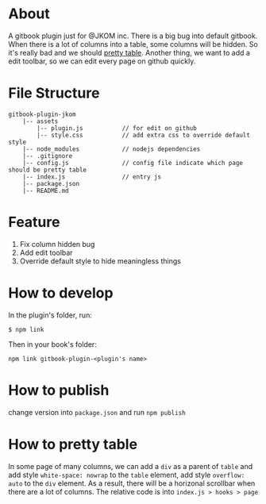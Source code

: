 # About

A gitbook plugin just for @JKOM inc. There is a big bug into default gitbook. When there is a lot of columns into a table, some columns will be hidden. So it's really bad and we should [pretty table](#how-to-pretty-table). Another thing, we want to add a edit toolbar,
so we can edit every page on github quickly.

# File Structure 

```
gitbook-plugin-jkom
    |-- assets
        |-- plugin.js           // for edit on github
        |-- style.css           // add extra css to override default style
    |-- node_modules            // nodejs dependencies
    |-- .gitignore              
    |-- config.js               // config file indicate which page should be pretty table
    |-- index.js                // entry js
    |-- package.json
    |-- README.md
```

# Feature

1. Fix column hidden bug
1. Add edit toolbar
1. Override default style to hide meaningless things
 
# How to develop
In the plugin's folder, run:

```
$ npm link
```

Then in your book's folder:

```
npm link gitbook-plugin-<plugin's name>
```

# How to publish
change version into `package.json`  and run `npm publish`

# How to pretty table

In some page of many columns, we can add a `div` as a parent of `table` and add style `white-space: nowrap` to the `table` element, 
add style `overflow: auto` to the `div` element. As a result, there will be a horizonal scrollbar when there are a lot of columns.
The relative code is into `index.js > hooks > page` 
